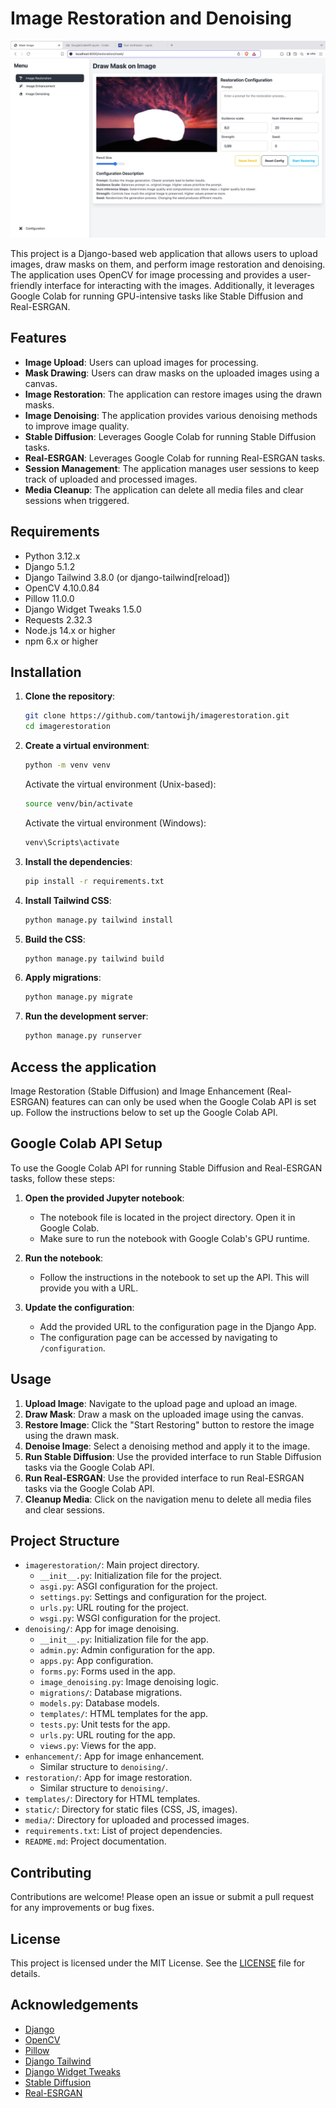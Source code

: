 # Image Restoration and Denoising

![Image Restoration](docs/images/image-restoration.webp)

This project is a Django-based web application that allows users to upload images, draw masks on them, and perform image restoration and denoising. The application uses OpenCV for image processing and provides a user-friendly interface for interacting with the images. Additionally, it leverages Google Colab for running GPU-intensive tasks like Stable Diffusion and Real-ESRGAN.

## Features

- **Image Upload**: Users can upload images for processing.
- **Mask Drawing**: Users can draw masks on the uploaded images using a canvas.
- **Image Restoration**: The application can restore images using the drawn masks.
- **Image Denoising**: The application provides various denoising methods to improve image quality.
- **Stable Diffusion**: Leverages Google Colab for running Stable Diffusion tasks.
- **Real-ESRGAN**: Leverages Google Colab for running Real-ESRGAN tasks.
- **Session Management**: The application manages user sessions to keep track of uploaded and processed images.
- **Media Cleanup**: The application can delete all media files and clear sessions when triggered.

## Requirements

- Python 3.12.x
- Django 5.1.2
- Django Tailwind 3.8.0 (or django-tailwind[reload])
- OpenCV 4.10.0.84
- Pillow 11.0.0
- Django Widget Tweaks 1.5.0
- Requests 2.32.3
- Node.js 14.x or higher
- npm 6.x or higher

## Installation

1. **Clone the repository**:
    ```sh
    git clone https://github.com/tantowijh/imagerestoration.git
    cd imagerestoration
    ```

2. **Create a virtual environment**:
    ```sh
    python -m venv venv
    ```
    Activate the virtual environment (Unix-based):
    ```sh
    source venv/bin/activate
    ```
    Activate the virtual environment (Windows):
    ```sh
    venv\Scripts\activate
    ```

3. **Install the dependencies**:
    ```sh
    pip install -r requirements.txt
    ```

4. **Install Tailwind CSS**:
    ```sh
    python manage.py tailwind install
    ```

5. **Build the CSS**:
    ```sh
    python manage.py tailwind build
    ```

6. **Apply migrations**:
    ```sh
    python manage.py migrate
    ```

7. **Run the development server**:
    ```sh
    python manage.py runserver
    ```

## Access the application
Image Restoration (Stable Diffusion) and Image Enhancement (Real-ESRGAN) features can can only be used when the Google Colab API is set up. Follow the instructions below to set up the Google Colab API.

## Google Colab API Setup

To use the Google Colab API for running Stable Diffusion and Real-ESRGAN tasks, follow these steps:

1. **Open the provided Jupyter notebook**:
    - The notebook file is located in the project directory. Open it in Google Colab.
    - Make sure to run the notebook with Google Colab's GPU runtime.

2. **Run the notebook**:
    - Follow the instructions in the notebook to set up the API. This will provide you with a URL.

3. **Update the configuration**:
    - Add the provided URL to the configuration page in the Django App.
    - The configuration page can be accessed by navigating to `/configuration`.

## Usage

1. **Upload Image**: Navigate to the upload page and upload an image.
2. **Draw Mask**: Draw a mask on the uploaded image using the canvas.
3. **Restore Image**: Click the "Start Restoring" button to restore the image using the drawn mask.
4. **Denoise Image**: Select a denoising method and apply it to the image.
5. **Run Stable Diffusion**: Use the provided interface to run Stable Diffusion tasks via the Google Colab API.
6. **Run Real-ESRGAN**: Use the provided interface to run Real-ESRGAN tasks via the Google Colab API.
7. **Cleanup Media**: Click on the navigation menu to delete all media files and clear sessions.

## Project Structure

- `imagerestoration/`: Main project directory.
  - `__init__.py`: Initialization file for the project.
  - `asgi.py`: ASGI configuration for the project.
  - `settings.py`: Settings and configuration for the project.
  - `urls.py`: URL routing for the project.
  - `wsgi.py`: WSGI configuration for the project.
- `denoising/`: App for image denoising.
  - `__init__.py`: Initialization file for the app.
  - `admin.py`: Admin configuration for the app.
  - `apps.py`: App configuration.
  - `forms.py`: Forms used in the app.
  - `image_denoising.py`: Image denoising logic.
  - `migrations/`: Database migrations.
  - `models.py`: Database models.
  - `templates/`: HTML templates for the app.
  - `tests.py`: Unit tests for the app.
  - `urls.py`: URL routing for the app.
  - `views.py`: Views for the app.
- `enhancement/`: App for image enhancement.
  - Similar structure to `denoising/`.
- `restoration/`: App for image restoration.
  - Similar structure to `denoising/`.
- `templates/`: Directory for HTML templates.
- `static/`: Directory for static files (CSS, JS, images).
- `media/`: Directory for uploaded and processed images.
- `requirements.txt`: List of project dependencies.
- `README.md`: Project documentation.

## Contributing

Contributions are welcome! Please open an issue or submit a pull request for any improvements or bug fixes.

## License

This project is licensed under the MIT License. See the [LICENSE](LICENSE) file for details.

## Acknowledgements

- [Django](https://www.djangoproject.com/)
- [OpenCV](https://opencv.org/)
- [Pillow](https://python-pillow.org/)
- [Django Tailwind](https://django-tailwind.readthedocs.io/)
- [Django Widget Tweaks](https://github.com/jazzband/django-widget-tweaks)
- [Stable Diffusion](https://github.com/CompVis/stable-diffusion)
- [Real-ESRGAN](https://github.com/xinntao/Real-ESRGAN)